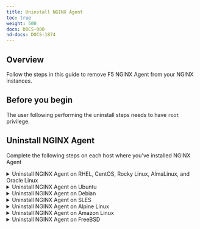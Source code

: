 ```yaml
---
title: Uninstall NGINX Agent
toc: true
weight: 500
docs: DOCS-000
nd-docs: DOCS-1874
---
```


## Overview

Follow the steps in this guide to remove F5 NGINX Agent from your NGINX instances.

## Before you begin

The user following performing the uninstall steps needs to have `root` privilege.

## Uninstall NGINX Agent

Complete the following steps on each host where you've installed NGINX Agent

<details>
<summary>Uninstall NGINX Agent on RHEL, CentOS, Rocky Linux, AlmaLinux, and Oracle Linux</summary>

### Uninstall NGINX Agent on RHEL, CentOS, Rocky Linux, AlmaLinux, and Oracle Linux

{{< include "/agent/installation/uninstall/uninstall-rhel.md" >}}

</details>

<details>
<summary>Uninstall NGINX Agent on Ubuntu</summary>

### Uninstall NGINX Agent on Ubuntu

{{< include "/agent/installation/uninstall/uninstall-ubuntu.md" >}}

</details>

<details>
<summary>Uninstall NGINX Agent on Debian</summary>

### Uninstall NGINX Agent on Debian

{{< include "/agent/installation/uninstall/uninstall-debian.md" >}}

</details>

<details>
<summary>Uninstall NGINX Agent on SLES</summary>

### Uninstall NGINX Agent on SLES

{{< include "/agent/installation/uninstall/uninstall-sles.md" >}}

</details>

<details>
<summary>Uninstall NGINX Agent on Alpine Linux</summary>

### Uninstall NGINX Agent on Alpine Linux

{{< include "/agent/installation/uninstall/uninstall-alpine.md" >}}

</details>

<details>
<summary>Uninstall NGINX Agent on Amazon Linux</summary>

### Uninstall NGINX Agent on Amazon Linux

{{< include "/agent/installation/uninstall/uninstall-amazon-linux.md" >}}

</details>

<details>
<summary>Uninstall NGINX Agent on FreeBSD</summary>

### Uninstall NGINX Agent on FreeBSD

{{< include "/agent/installation/uninstall/uninstall-freebsd.md" >}}

</details>
